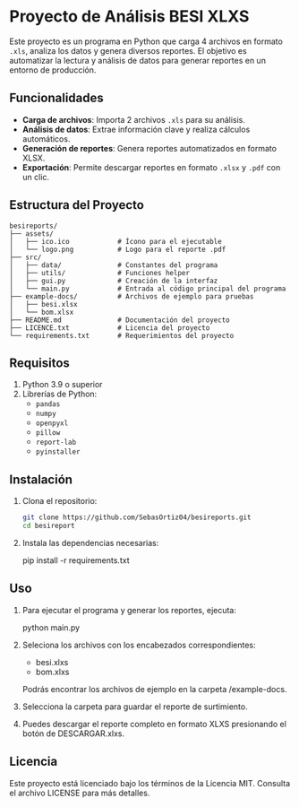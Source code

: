 # Proyecto de Análisis BESI XLXS

Este proyecto es un programa en Python que carga 4 archivos en formato `.xls`, analiza los datos y genera diversos reportes. El objetivo es automatizar la lectura y análisis de datos para generar reportes en un entorno de producción.

## Funcionalidades

- **Carga de archivos**: Importa 2 archivos `.xls` para su análisis.
- **Análisis de datos**: Extrae información clave y realiza cálculos automáticos.
- **Generación de reportes**: Genera reportes automatizados en formato XLSX.
- **Exportación**: Permite descargar reportes en formato `.xlsx` y `.pdf` con un clic.

## Estructura del Proyecto

```plaintext
besireports/
├── assets/
│   ├── ico.ico            # Ícono para el ejecutable
│   └── logo.png           # Logo para el reporte .pdf
├── src/
│   ├── data/              # Constantes del programa
│   ├── utils/             # Funciones helper
│   ├── gui.py             # Creación de la interfaz
│   └── main.py            # Entrada al código principal del programa
├── example-docs/          # Archivos de ejemplo para pruebas
│   ├── besi.xlsx
│   └── bom.xlsx
├── README.md              # Documentación del proyecto
├── LICENCE.txt            # Licencia del proyecto
└── requirements.txt       # Requerimientos del proyecto
```

## Requisitos

1. Python 3.9 o superior
2. Librerías de Python:
   - `pandas`
   - `numpy`
   - `openpyxl`
   - `pillow`
   - `report-lab`
   - `pyinstaller`

## Instalación

1. Clona el repositorio:

    ```bash
    git clone https://github.com/SebasOrtiz04/besireports.git
    cd besireport

2. Instala las dependencias necesarias:

    pip install -r requirements.txt

## Uso

1. Para ejecutar el programa y generar los reportes, ejecuta:

    python main.py

2. Seleciona los archivos con los encabezados correspondientes:

    - besi.xlxs
    - bom.xlxs

    Podrás encontrar los archivos de ejemplo en la carpeta /example-docs.

3. Selecciona la carpeta para guardar el reporte de surtimiento.

4. Puedes descargar el reporte completo en formato XLXS presionando el botón de DESCARGAR.xlxs.

## Licencia

Este proyecto está licenciado bajo los términos de la Licencia MIT. Consulta el archivo LICENSE para más detalles.

